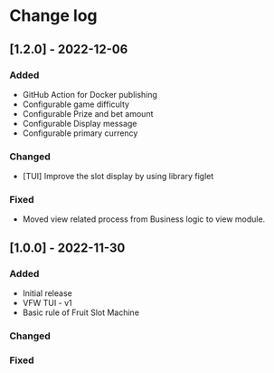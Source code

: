 # Change log

## [1.2.0] - 2022-12-06

### Added
* GitHub Action for Docker publishing 
* Configurable game difficulty
* Configurable Prize and bet amount
* Configurable Display message
* Configurable primary currency
### Changed
* [TUI] Improve the slot display by using library figlet
### Fixed
* Moved view related process from Business logic to view module.

## [1.0.0] - 2022-11-30
 
### Added
- Initial release
- VFW TUI - v1
- Basic rule of Fruit Slot Machine
### Changed

### Fixed